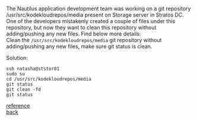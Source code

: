 The Nautilus application development team was working on a git repository /usr/src/kodekloudrepos/media present on Storage server in Stratos DC.  
One of the developers mistakenly created a couple of files under this repository, but now they want to clean this repository without adding/pushing any new files. Find below more details:  
Clean the `/usr/src/kodekloudrepos/media` git repository without adding/pushing any new files, make sure git status is clean.  

Solution:  
```
ssh natasha@ststor01
sudo su
cd /usr/src/kodekloudrepos/media
git status
git clean -fd
git status
```
[reference](https://www.atlassian.com/git/tutorials/undoing-changes/git-clean)  
[back](https://github.com/MederD/Kodekloud-Engineer-Tasks)
